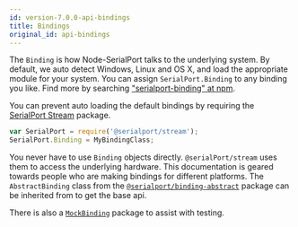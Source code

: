 ```yaml
---
id: version-7.0.0-api-bindings
title: Bindings
original_id: api-bindings
---
```


The `Binding` is how Node-SerialPort talks to the underlying system. By default, we auto detect Windows, Linux and OS X, and load the appropriate module for your system. You can assign `SerialPort.Binding` to any binding you like. Find more by searching ["serialport-binding" at npm](https://www.npmjs.com/search?q=serialport-binding).

You can prevent auto loading the default bindings by requiring the [SerialPort Stream](api-stream.md) package.
  ```js
  var SerialPort = require('@serialport/stream');
  SerialPort.Binding = MyBindingClass;
  ```

You never have to use `Binding` objects directly. `@serialPort/stream` uses them to access the underlying hardware. This documentation is geared towards people who are making bindings for different platforms. The `AbstractBinding` class from the [`@serialport/binding-abstract`](api-binding-abstract.md) package can be inherited from to get the base api.

There is also a [`MockBinding`](api-binding-mock.md) package to assist with testing.
